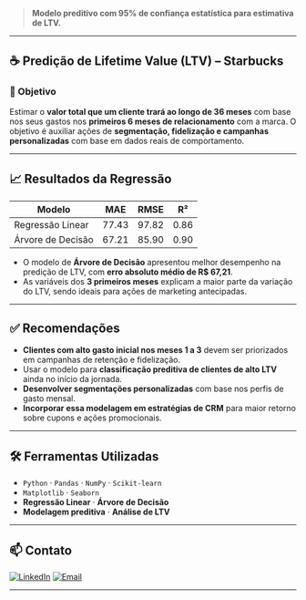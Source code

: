 
> **Modelo preditivo com 95% de confiança estatística para estimativa de LTV.**

---

## ☕ Predição de Lifetime Value (LTV) – Starbucks

### 🎯 Objetivo
Estimar o **valor total que um cliente trará ao longo de 36 meses** com base nos seus gastos nos **primeiros 6 meses de relacionamento** com a marca. O objetivo é auxiliar ações de **segmentação, fidelização e campanhas personalizadas** com base em dados reais de comportamento.

---

## 📈 Resultados da Regressão

| Modelo               | MAE   | RMSE  | R²    |
|---------------------|-------|-------|-------|
| Regressão Linear     | 77.43 | 97.82 | 0.86  |
| Árvore de Decisão    | 67.21 | 85.90 | 0.90  |

- O modelo de **Árvore de Decisão** apresentou melhor desempenho na predição de LTV, com **erro absoluto médio de R$ 67,21**.
- As variáveis dos **3 primeiros meses** explicam a maior parte da variação do LTV, sendo ideais para ações de marketing antecipadas.

---

## ✅ Recomendações

- **Clientes com alto gasto inicial nos meses 1 a 3** devem ser priorizados em campanhas de retenção e fidelização.
- Usar o modelo para **classificação preditiva de clientes de alto LTV** ainda no início da jornada.
- **Desenvolver segmentações personalizadas** com base nos perfis de gasto mensal.
- **Incorporar essa modelagem em estratégias de CRM** para maior retorno sobre cupons e ações promocionais.

---

## 🛠️ Ferramentas Utilizadas

- `Python` · `Pandas` · `NumPy` · `Scikit-learn`
- `Matplotlib` · `Seaborn`
- **Regressão Linear** · **Árvore de Decisão**
- **Modelagem preditiva** · **Análise de LTV**

---

## 📫 Contato

[![LinkedIn](https://img.shields.io/badge/-LinkedIn-0A66C2?style=for-the-badge&logo=linkedin&logoColor=white)](https://www.linkedin.com/in/gustavo-barbosa-868976236/)
[![Email](https://img.shields.io/badge/Email-gustavobarbosa7744@gmail.com-D14836?style=for-the-badge&logo=gmail&logoColor=white)](mailto:gustavobarbosa7744@gmail.com)

---
